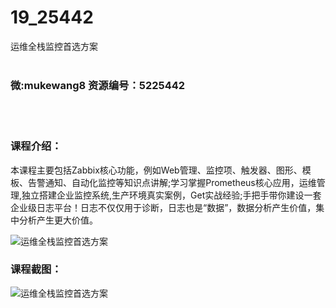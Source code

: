 # 19_25442
运维全栈监控首选方案
<br/></br>
<h3>微:mukewang8 资源编号：5225442</h3>
<br/></br>
<h3>课程介绍：</h3>
<p>本课程主要包括Zabbix核心功能，例如Web管理、监控项、触发器、图形、模板、告警通知、自动化监控等知识点讲解;学习掌握Prometheus核心应用，运维管理,独立搭建企业监控系统,生产环境真实案例，Get实战经验;手把手带你建设一套企业级日志平台！日志不仅仅用于诊断，日志也是“数据”，数据分析产生价值，集中分析产生更大价值。</p>
<p><img src="https://www.ko996.com/wp-content/uploads/img/2022/07/1-96-300x189.png" alt="运维全栈监控首选方案"></p>
<div class="info-desc">
<h3>课程截图：</h3>
<p><img src="https://www.ko996.com/wp-content/uploads/img/2022/07/2-95.png" alt="运维全栈监控首选方案"></p>


			
</div>

